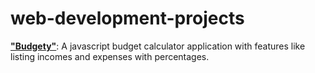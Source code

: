 # web-development-projects

**["Budgety"](https://github.com/karakose77/web-development-projects/blob/master/mk002-budgety/index.html)**: A javascript budget calculator application with features like listing incomes and expenses with percentages.
